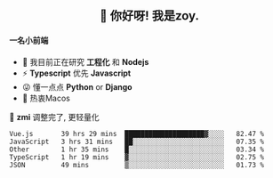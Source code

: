 <h2 align="center">👋 你好呀! 我是zoy.</h2>

#### 一名小前端

- 🌱 我目前正在研究 **工程化** 和 **Nodejs**
- ⚡ **Typescript** 优先 **Javascript**
- 😜 懂一点点 **Python** or **Django**
- 🚀 热衷Macos

🌟 **zmi** 调整完了, 更轻量化




<!--
**l-zoy/l-zoy** is a ✨ _special_ ✨ repository because its `README.md` (this file) appears on your GitHub profile.

Here are some ideas to get you started:

- 🔭 I’m currently working on ...
- 🌱 I’m currently learning ...
- 👯 I’m looking to collaborate on ...
- 🤔 I’m looking for help with ...
- 💬 Ask me about ...
- 📫 How to reach me: ...
- 😄 Pronouns: ...
- ⚡ Fun fact: ...
-->

<!--START_SECTION:waka-->
```text
Vue.js       39 hrs 29 mins  ████████████████████▓░░░░   82.47 % 
JavaScript   3 hrs 31 mins   ██░░░░░░░░░░░░░░░░░░░░░░░   07.35 % 
Other        1 hr 35 mins    █░░░░░░░░░░░░░░░░░░░░░░░░   03.34 % 
TypeScript   1 hr 19 mins    ▓░░░░░░░░░░░░░░░░░░░░░░░░   02.75 % 
JSON         49 mins         ▒░░░░░░░░░░░░░░░░░░░░░░░░   01.73 % 
```
<!--END_SECTION:waka-->
